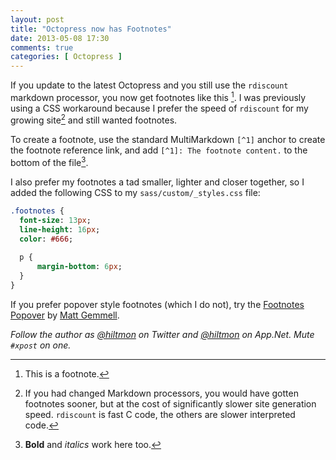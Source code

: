 ```yaml
---
layout: post
title: "Octopress now has Footnotes"
date: 2013-05-08 17:30
comments: true
categories: [ Octopress ]
---
```


If you update to the latest Octopress and you still use the `rdiscount` markdown processor, you now get footnotes like this [^1].  <span class="light">I was previously using a CSS workaround because I prefer the speed of `rdiscount` for my growing site[^2] and still wanted footnotes.</span>

To create a footnote, use the standard MultiMarkdown `[^1]` anchor to create the footnote reference link, and add `[^1]: The footnote content.` to the bottom of the file[^3].

I also prefer my footnotes a tad smaller, lighter and closer together, so I added the following CSS to my `sass/custom/_styles.css` file:

``` sass
.footnotes {
  font-size: 13px;
  line-height: 16px;
  color: #666;
  
  p {
	  margin-bottom: 6px;
  }
}
```

If you prefer popover style footnotes (which I do not), try the [Footnotes Popover](https://github.com/mattgemmell/footnotes-popover) by [Matt Gemmell](http://mattgemmell.com).

*Follow the author as [@hiltmon](http://https://twitter.com/hiltmon) on Twitter and [@hiltmon](http://alpha.app.net/hiltmon) on App.Net. Mute `#xpost` on one.*

[^1]: This is a footnote.
[^2]: If you had changed Markdown processors, you would have gotten footnotes sooner, but at the cost of significantly slower site generation speed. `rdiscount` is fast C code, the others are slower interpreted code.
[^3]: **Bold** and *italics* work here too.
